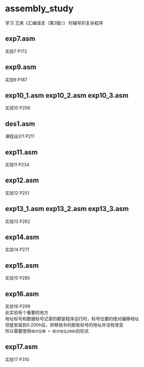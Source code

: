 # assembly_study
学习 王爽《汇编语言（第3版）》 时编写的复杂程序
## exp7.asm
实验7 P172
## exp9.asm
实验9 P187
## exp10_1.asm exp10_2.asm exp10_3.asm
实验10 P206
## des1.asm
课程设计1 P211
## exp11.asm
实验11 P234
## exp12.asm
实验12 P251
## exp13_1.asm exp13_2.asm exp13_3.asm
实验13 P262
## exp14.asm
实验14 P271
## exp15.asm
实验15 P285
## exp16.asm
实验16 P299  
此实验有个重要的地方  
地址标号和数据标号记录的都是程序运行时，标号位置的绝对偏移地址  
但是安装到0:200h后，转移指令的那些标号的地址并没有改变  
所以需要使用`相对位移 + 绝对地址200h`的形式  
## exp17.asm
实验17 P310

